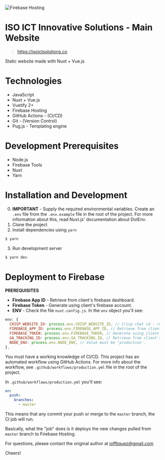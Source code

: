 ![Firebase Hosting](https://github.com/jofftiquez/iso-ict-solutions-website/workflows/Deploy:Prod/badge.svg?branch=master)

# ISO ICT Innovative Solutions - Main Website

> https://isoictsolutions.co

Static website made with Nuxt + Vue.js

# Technologies

- JavaScript
- Nuxt + Vue.js
- Vuetify 2+
- Firebase Hosting
- GitHub Actions - (CI/CD)
- Git - (Version Control)
- Pug.js - Templating engine

# Development Prerequisites

- Node.js
- Firebase Tools
- Nuxt
- Yarn

# Installation and Development

0. **IMPORTANT** - Supply the required environmental variables. Create an `.env` file from the `.env.example` file in the root of the project. For more information about this, read Nuxt.js' documentation about DotEnv.
1. Clone the project
2. Install dependencies using `yarn`
```bash
$ yarn
```
3. Run development server
```bash
$ yarn dev
```

# Deployment to Firebase

**PREREQUISITES**

- **Firebase App ID** - Retrieve from client's firebase dashboard.
- **Firebase Token** - Generate using client's firebase account.
- **ENV** - Check the file `nuxt.config.js`. In the `env` object you'll see:

```javascript
env: {
  CRISP_WEBSITE_ID: process.env.CRISP_WEBSITE_ID, // Crisp chat id - retrieve from client's crisp dashboard
  FIREBASE_APP_ID: process.env.FIREBASE_APP_ID, // Retrieve from client's firebase dashboard.
  FIREBASE_TOKEN: process.env.FIREBASE_TOKEN, // Generate using client's firebase account.
  GA_TRACKING_ID: process.env.GA_TRACKING_ID, // Retrieve from client's google analytics account.
  NODE_ENV: process.env.NODE_ENV, // Value must be "production'.
},
```

You must have a working knowledge of CI/CD. This project has an automated workflow using GitHub Actions. For more info about the workflow, see `.github/workflows/production.yml` file in the root of the project.

In `.github/workflows/production.yml` you'll see:
```yml
on: 
  push:
    branches:
      - master
```
This means that any commit your push or merge to the `master` branch, the CI job will run.

Basically, what the "job" does is it deploys the new changes pulled from `master` branch to Firebase Hosting.

For questions, please contact the original author at jofftiquez@gmail.com

Cheers!
